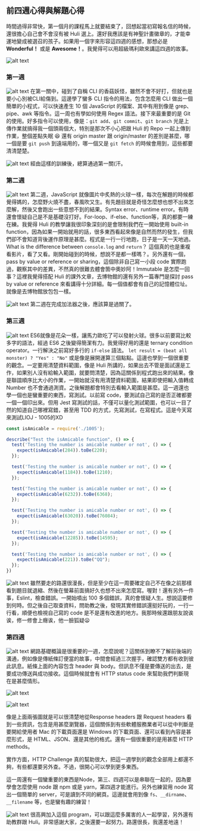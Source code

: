 ## 前四週心得與解題心得

時間過得非常快，第一個月的課程馬上就要結束了，回想起當初寫報名信的時候，還很擔心自己會不會沒有被 Huli 選上。還好我應該是有神聖計畫徽章的，才能幸運地變成被選召的孩子。如果用一個字來形容這四週的感想，那想必是 **Wonderful！** 或是 **Awesome！**。我覺得可以用超級瑪利歐來講這四週的故事。

![alt text](https://i.ytimg.com/vi/f6IjbeK2MhI/maxresdefault.jpg)

### 第一週

![alt text](https://i.imgur.com/gP0Sh93.png)
在第一關中，碰到了自稱 CLI 的香菇妖怪，雖然不會不好打，但就也是要小心別被CLI給傷到。這邊學了蠻多 CLI 指令的用法，包含怎麼用 CLI 做出一個簡單的小程式，可以快速產生 10 個 JavaScript 的檔案、其中有用到像是 grep、pipe、awk 等指令。這一周也有學如何使用 Regex 語法。接下來最重要的是 Git 的使用。好多指令可以使用，像是：`git add`、`git commit`、`git branch` 光是上傳作業就搞得我一個頭兩個大，特別是那次不小心把跟 Huli 的 Repo 一起上傳到作業，整個差點失眠 :laughing:
還有 origin master 跟 origin/master 的差別是甚麼，哪一個是要 `git push` 到遠端用的，哪一個又是 `git fetch` 的時候會用到，這些都要清清楚楚。

![alt text](https://i.imgur.com/AUaEgY0.png)
經由這樣的訓練後，總算通過第一關(汗。

### 第二週

![alt text](https://i.imgur.com/Ere1pSx.png)
第二週，JavaScript 就像圖片中炙熱的火球一樣，每次在解題的時候都覺得媽的，怎麼野火燒不盡，春風吹又生。有先題目就是奇怪怎麼想也想不出來怎麼解，然後又會跑出一些意想不到的結果。Syntax error、runtime error。有時還會懷疑自己是不是基礎沒打好。For-loop、if-else、function等，真的都要一練在練。我覺得 Huli 的教學讓我很印象深刻的是會限制我們在一開始使用 built-in function，因為如果一開始就用的話，很多東西看起來像是自然而然的發生，但我們卻不會知道背後運作原理是甚麼。程式是一行一行地跑，日子是一天一天地過。What is the difference between `console.log` and `return`？ 這個真的也是重複看影片，看了又看。剛開始碰到的時候，想說不是都一樣嗎？。另外還有一個，pass by value or reference or sharing，這個除非自己寫一小段 code 實際跑過，觀察其中的差異，不然真的很難去體會箇中奧妙阿！Immutable 是怎麼一回事？這裡我覺得搭配 Huli 的課外文章，去博物館的還有另外一篇專門是探討 pass by value or reference 來看講得十分詳細。每一個值都會有自己的記憶體位址。就像是去博物館放包包一樣。

![alt text](https://i.imgur.com/JwQyUNJ.png)
第二週在完成加法器之後，應該算是過關了。

### 第三週

![alt text](https://i.imgur.com/fqVcwdf.png)
ES6就像是花朵一樣，讓馬力歐吃了可以發射火球。很多以前要寫比較多字的語法，經過 ES6 之後變得簡潔有力。我覺得好用的還是 ternary condition operator。一行解決之前寫好多行的 `if-else` 語法。 `let result = (beat all monster) ? "Yes" : "No"` 或是像是展開運算三個點點。這邊也學到一個很重要的觀念。一定要用清楚資料範圍，像是 Huli 所講的，如果出去不管是面試還是工作，如果別人沒有給輸入範圍，就要問清楚，因為這關係到程式跑出來的結果。像是聯誼順序比大小的作業，一開始就沒有用清楚資料範圍，結果即使把輸入值轉成 Number 也不會通過測資。之後解題都會特別去看輸入範圍是甚麼。這一週還也學一個也是蠻重要的東西，寫測試。以前寫 code，要測試自己寫的是否正確都要一個一個印出來。但用 Jest 寫測試的話，不僅可以量化測試範圍，也可以一目了然的知道自己哪裡寫錯，甚至用 TDD 的方式，先寫測試，在寫程式。這是今天寫來測試LIOJ - 1005的XD

```JavaScript
const isAmicable = require('./1005');

describe("Test the isAmicable function", () => {
  test('Testing the number is amicable number or not', () => {
    expect(isAmicable(284)).toBe(220);
  });

  test('Testing the number is amicable number or not', () => {
    expect(isAmicable(1184)).toBe(1210);
  });

  test('Testing the number is amicable number or not', () => {
    expect(isAmicable(6232)).toBe(6368);
  });

  test('Testing the number is amicable number or not', () => {
    expect(isAmicable(63020)).toBe(76084);
  });

  test('Testing the number is amicable number or not', () => {
    expect(isAmicable(12285)).toBe(14595);
  });

  test('Testing the number is amicable number or not', () => {
    expect(isAmicable(221)).toBe("QQ");
  });
})
```

![alt text](https://i.imgur.com/6T1n4Mk.png)
雖然要走的路還很漫長，但是至少在這一周要確定自己不在像之前那樣看到題目就退縮、然後在螢幕前面搞好久也想不出來怎麼寫。喔對！還有另外一件事，Eslint，檢查錯誤。一開始噴出 100 多個錯誤，真的會懷疑人生。想說這要修到何時。但之後自己取查資料，問助教之後，發現其實修錯誤還挺好玩的，一行一行看，順便也檢視自己寫的 code 是不是還有改進的地方。我那時候還跟朋友說诶诶，修一修會上癮诶，他一臉狐疑:frowning:

### 第四週

![alt text](https://i.imgur.com/HdJ9s0n.png)
網路基礎概論是很重要的一週，怎麼說呢？這關係到瞭不了解前後端的溝通，例如像是傳紙條訂便當的故事，中間會經過三次握手，確認雙方都有收到彼此訊息。紙條上面的內容包含 header 與 body。但訊息不僅是要傳送的出去，是要成功傳送與成功接收。這個時候就會有 HTTP status code 來幫助我們判斷現在是甚麼情形。

![alt text](https://i.imgur.com/mEeRtoh.png)

![alt text](https://i.imgur.com/gAihI7X.png)

像是上面兩張圖就是可以很清楚地從Response headers 跟 Request headers 看到一些資訊，包含是用甚麼瀏覽器，這個關係到有些軟體服務業者可以從中判斷是要開給使用者 Mac 的下載頁面還是 Windows 的下載頁面、還可以看到內容是甚麼形式，是 HTML、JSON、還是其他的格式。還有一個很重要的是用甚麼 HTTP methods。

實作方面，HTTP Challenge 真的幫助很大，把這一週學到的觀念全部用上都還不夠，有些都還要另外查。不過，很開心可以學到更多東西。

這一周還有一個蠻重要的東西是Node，第三、四週可以是串聯在一起的，因為要學會怎麼使用 node 跟 npm 或是 yarn，第四週才能進行。另外也練習用 node 寫出一個簡單的 server，可是讀到不同的網頁。這邊就會用到像 `fs`、`__dirname`、` __filename ` 等，也是蠻有趣的練習！

![alt text](https://i.imgur.com/weH6KrP.png)
很高興加入這個 program，可以跟這麼多厲害的人一起學習，另外還有助教群跟 Huli。非常感謝大家，之後還要一起努力。路還很長，我還差地遠！